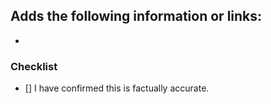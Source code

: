 Adds the following information or links:
 - 
 - 

### Checklist

 - [] I have confirmed this is factually accurate. 
